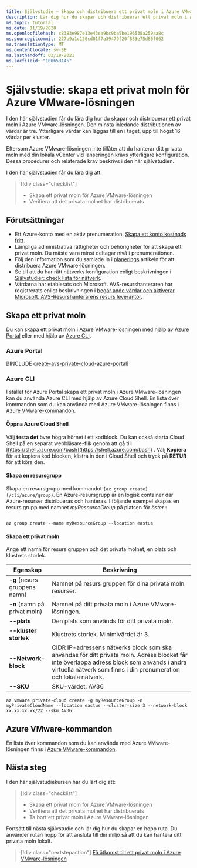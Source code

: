 ```yaml
---
title: Självstudie – Skapa och distribuera ett privat moln i Azure VMware-lösningen
description: Lär dig hur du skapar och distribuerar ett privat moln i Azure VMware-lösningen
ms.topic: tutorial
ms.date: 11/19/2020
ms.openlocfilehash: c8383e987e13e43ea9bc9ba5be196538a259aa8c
ms.sourcegitcommit: 227b9a1c120cd01f7a39479f20f883e75d86f062
ms.translationtype: MT
ms.contentlocale: sv-SE
ms.lasthandoff: 02/18/2021
ms.locfileid: "100653145"
---
```

# <a name="tutorial-create-an-azure-vmware-solution-private-cloud"></a>Självstudie: skapa ett privat moln för Azure VMware-lösningen

I den här självstudien får du lära dig hur du skapar och distribuerar ett privat moln i Azure VMware-lösningen. Den minsta inledande distributionen av värdar är tre. Ytterligare värdar kan läggas till en i taget, upp till högst 16 värdar per kluster. 

Eftersom Azure VMware-lösningen inte tillåter att du hanterar ditt privata moln med din lokala vCenter vid lanseringen krävs ytterligare konfiguration. Dessa procedurer och relaterade krav beskrivs i den här självstudien.

I den här självstudien får du lära dig att:

> [!div class="checklist"]
> * Skapa ett privat moln för Azure VMware-lösningen
> * Verifiera att det privata molnet har distribuerats

## <a name="prerequisites"></a>Förutsättningar

- Ett Azure-konto med en aktiv prenumeration. [Skapa ett konto kostnads fritt](https://azure.microsoft.com/free/?WT.mc_id=A261C142F).
- Lämpliga administrativa rättigheter och behörigheter för att skapa ett privat moln. Du måste vara minst deltagar nivå i prenumerationen.
- Följ den information som du samlade in i [planerings](production-ready-deployment-steps.md) artikeln för att distribuera Azure VMware-lösningen.
- Se till att du har rätt nätverks konfiguration enligt beskrivningen i [Självstudier: check lista för nätverk](tutorial-network-checklist.md).
- Värdarna har etablerats och Microsoft. AVS-resurshanteraren har registrerats enligt beskrivningen i [begär ande värdar och aktiverar Microsoft. AVS-Resurshanterarens resurs leverantör](enable-azure-vmware-solution.md).

## <a name="create-a-private-cloud"></a>Skapa ett privat moln

Du kan skapa ett privat moln i Azure VMware-lösningen med hjälp av [Azure Portal](#azure-portal) eller med hjälp av [Azure CLI](#azure-cli).

### <a name="azure-portal"></a>Azure Portal

[!INCLUDE [create-avs-private-cloud-azure-portal](includes/create-private-cloud-azure-portal-steps.md)]

### <a name="azure-cli"></a>Azure CLI

I stället för Azure Portal skapa ett privat moln i Azure VMware-lösningen kan du använda Azure CLI med hjälp av Azure Cloud Shell.  En lista över kommandon som du kan använda med Azure VMware-lösningen finns i [Azure VMware-kommandon](/cli/azure/ext/vmware/vmware).

#### <a name="open-azure-cloud-shell"></a>Öppna Azure Cloud Shell

Välj **testa det** övre högra hörnet i ett kodblock. Du kan också starta Cloud Shell på en separat webbläsare-flik genom att gå till [https://shell.azure.com/bash](https://shell.azure.com/bash) . Välj **Kopiera** för att kopiera kod blocken, klistra in den i Cloud Shell och tryck på **RETUR** för att köra den.

#### <a name="create-a-resource-group"></a>Skapa en resursgrupp

Skapa en resursgrupp med kommandot `[az group create](/cli/azure/group)`. En Azure-resursgrupp är en logisk container där Azure-resurser distribueras och hanteras. I följande exempel skapas en resurs grupp med namnet *myResourceGroup* på platsen för *öster* :

```azurecli-interactive

az group create --name myResourceGroup --location eastus
```

#### <a name="create-a-private-cloud"></a>Skapa ett privat moln

Ange ett namn för resurs gruppen och det privata molnet, en plats och klustrets storlek.

| Egenskap  | Beskrivning  |
| --------- | ------------ |
| **-g** (resurs gruppens namn)     | Namnet på resurs gruppen för dina privata moln resurser.        |
| **-n** (namn på privat moln)     | Namnet på ditt privata moln i Azure VMware-lösningen.        |
| **--plats**     | Den plats som används för ditt privata moln.         |
| **--kluster storlek**     | Klustrets storlek. Minimivärdet är 3.         |
| **--Network-block**     | CIDR IP-adressens nätverks block som ska användas för ditt privata moln. Adress blocket får inte överlappa adress block som används i andra virtuella nätverk som finns i din prenumeration och lokala nätverk.        |
| **--SKU** | SKU-värdet: AV36 |

```azurecli-interactive
az vmware private-cloud create -g myResourceGroup -n myPrivateCloudName --location eastus --cluster-size 3 --network-block xx.xx.xx.xx/22 --sku AV36
```

## <a name="azure-vmware-commands"></a>Azure VMware-kommandon

En lista över kommandon som du kan använda med Azure VMware-lösningen finns i [Azure VMware-kommandon](/cli/azure/ext/vmware/vmware).

## <a name="next-steps"></a>Nästa steg

I den här självstudiekursen har du lärt dig att:

> [!div class="checklist"]
> * Skapa ett privat moln för Azure VMware-lösningen
> * Verifiera att det privata molnet har distribuerats
> * Ta bort ett privat moln i Azure VMware-lösningen

Fortsätt till nästa självstudie och lär dig hur du skapar en hopp ruta. Du använder rutan hopp för att ansluta till din miljö så att du kan hantera ditt privata moln lokalt.


> [!div class="nextstepaction"]
> [Få åtkomst till ett privat moln i Azure VMware-lösningen](tutorial-access-private-cloud.md)